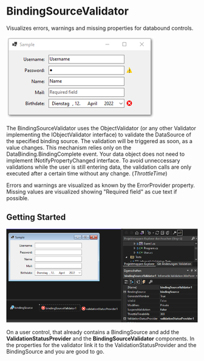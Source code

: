 # BindingSourceValidator

Visualizes errors, warnings and missing properties for databound controls.

![sample](sample.png)

The BindingSourceValidator uses the ObjectValidator (or any other Validator implementing the IObjectValidator interface)
to validate the DataSource of the specified binding source. The validation will be triggered as soon, as a value 
changes. This mechanism relies only on the DataBinding.BindingComplete event.
Your data object does not need to implement INotifyPropertyChanged interface.
To avoid unneccessary validations while the user is still entering data, 
the validation calls are only executed after a certain time without any change. (*ThrottleTime*)

Errors and warnings are visualized as known by the ErrorProvider property. Missing values are visualized showing "Required field" as cue text if possible.

## Getting Started

![getting-started](getting-started-designer.png)

On a user control, that already contains a BindingSource and add the **ValidationStatusProvider** and the **BindingSourceValidator** components. In the properties for the validator link it to the ValidationStatusProvider and the BindingSource and you are good to go.